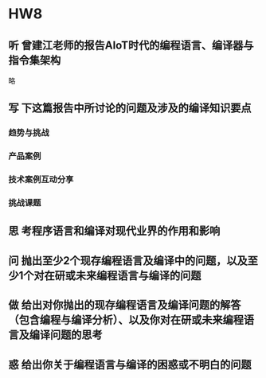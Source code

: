 # HW8

## 听 曾建江老师的报告AIoT时代的编程语言、编译器与指令集架构

略

## 写 下这篇报告中所讨论的问题及涉及的编译知识要点

### 趋势与挑战



### 产品案例

### 技术案例互动分享

### 挑战课题

## 思 考程序语言和编译对现代业界的作用和影响

## 问 抛出至少2个现存编程语言及编译中的问题，以及至少1个对在研或未来编程语言与编译的问题

## 做 给出对你抛出的现存编程语言及编译问题的解答（包含编程与编译分析）、以及你对在研或未来编程语言及编译问题的思考

## 惑 给出你关于编程语言与编译的困惑或不明白的问题